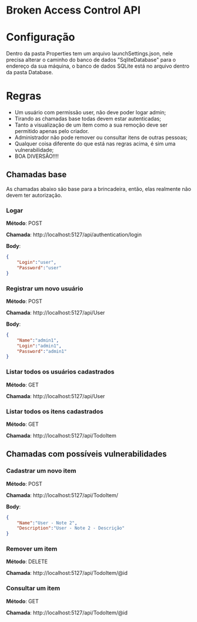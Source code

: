 # Broken Access Control API


# Configuração
Dentro da pasta Properties tem um arquivo launchSettings.json, nele precisa alterar o caminho do banco de dados "SqliteDatabase" para o endereço da sua máquina, o banco de dados SQLite está no arquivo dentro da pasta Database.

# Regras
- Um usuário com permissão user, não deve poder logar admin;
- Tirando as chamadas base todas devem estar autenticadas;
- Tanto a visualização de um item como a sua remoção deve ser permitido apenas pelo criador.
- Administrador não pode remover ou consultar itens de outras pessoas;
- Qualquer coisa diferente do que está nas regras acima, é sim uma vulnerabilidade;
- BOA DIVERSÃO!!!!

## Chamadas base
As chamadas abaixo são base para a brincadeira, então, elas realmente não devem ter autorização.


### Logar
**Método**: POST

**Chamada**: http://localhost:5127/api/authentication/login

**Body**:
```json
{
    "Login":"user",
    "Password":"user"
}
```  

### Registrar um novo usuário
**Método**: POST

**Chamada**: http://localhost:5127/api/User

**Body**:
```json
{
    "Name":"admin1",
    "Login":"admin1",
    "Password":"admin1"
}
```  

### Listar todos os usuários cadastrados
**Método**: GET

**Chamada**: http://localhost:5127/api/User

### Listar todos os itens cadastrados
**Método**: GET

**Chamada**: http://localhost:5127/api/TodoItem



## Chamadas com possíveis vulnerabilidades
### Cadastrar um novo item
**Método**: POST

**Chamada**: http://localhost:5127/api/TodoItem/

**Body**:
```json
{
    "Name":"User - Note 2",
    "Description":"User - Note 2 - Descrição"
}
```  

### Remover um item
**Método**: DELETE

**Chamada**: http://localhost:5127/api/TodoItem/@id


### Consultar um item
**Método**: GET

**Chamada**: http://localhost:5127/api/TodoItem/@id

